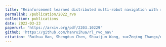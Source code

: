 ```yaml
---
title: "Reinforcement learned distributed multi-robot navigation with reciprocal velocity obstacle shaped rewards"
permalink: /publication/2022_rvo
collection: publications
date: 2022-03-23
paperurl: 'https://arxiv.org/pdf/2203.10229'
github: 'https://github.com/hanruihua/rl_rvo_nav'
citation: 'Ruihua Han, Shengduo Chen, Shuaijun Wang, <u>Zeqing Zhang</u>, Rui Gao, Qi Hao, Jia Pan (2023). <br><i>IEEE Robotics and Automation Letters</i>.'
---
```


